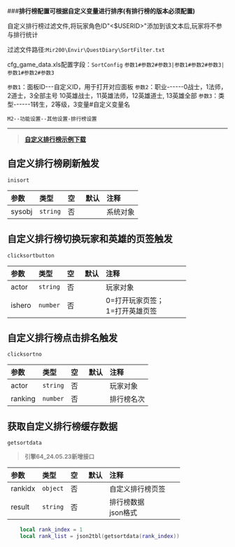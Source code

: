 



###**排行榜配置可根据自定义变量进行排序(有排行榜的版本必须配置)**

自定义排行榜过滤文件,将玩家角色ID"<$USERID>"添加到该文本后,玩家将不参与排行统计

过滤文件路径:`Mir200\Envir\QuestDiary\SortFilter.txt`

cfg_game_data.xls配置字段：`SortConfig` `参数1#参数2#参数3|参数1#参数2#参数3|参数1#参数2#参数3`

`参数1`：面板ID---自定义ID，用于打开对应面板
`参数2`：职业------0战士，1法师，2道士，3全部主号 10英雄战士，11英雄法师，12英雄道士, 13英雄全部
`参数3`：类型------1转生，2等级，3变量#自定义变量名

`M2--功能设置--其他设置-排行榜设置`

------------

> [**自定义排行榜示例下载**](http://engine-doc.996m2.com/server/index.php?s=/api/attachment/visitFile&sign=7ae846b6b05d868125d21d2e08799a29 "[QFunction-0 - 自定义排行榜.zip")

## 自定义排行榜刷新触发

`inisort`

| 参数   | 类型     | 空   | 默认 | 注释     |
| :----- | :------- | :--- | :--- | :------- |
| sysobj | `string` | 否   |      | 系统对象 |

## 自定义排行榜切换玩家和英雄的页签触发

`clicksortbutton`

| 参数   | 类型     | 空   | 默认 | 注释                               |
| :----- | :------- | :--- | :--- | :--------------------------------- |
| actor  | `string` | 否   |      | 玩家对象                           |
| ishero | `number` | 否   |      | 0=打开玩家页签；<br>1=打开英雄页签 |

## 自定义排行榜点击排名触发

`clicksortno`

| 参数    | 类型     | 空   | 默认 | 注释       |
| :------ | :------- | :--- | :--- | :--------- |
| actor   | `string` | 否   |      | 玩家对象   |
| ranking | `number` | 否   |      | 排行榜名次 

## 获取自定义排行榜缓存数据

`getsortdata`

> **<font color="#808080" style="font-size: 13px;">引擎64_24.05.23新增接口</font>**

| 参数    | 类型     | 空   | 默认 | 注释                   |
| :------ | :------- | :--- | :--- | :--------------------- |
| rankidx | `object` | 否   |      | 自定义排行榜页签       |
| result  | `string` | 否   |      | 排行榜数据<br>json格式 |

```lua
    local rank_index = 1
    local rank_list = json2tbl(getsortdata(rank_index))
```